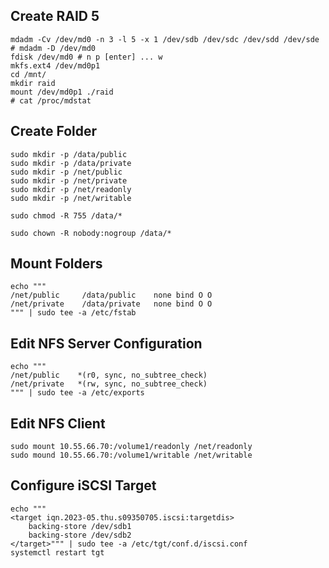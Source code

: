 ## Create RAID 5
```
mdadm -Cv /dev/md0 -n 3 -l 5 -x 1 /dev/sdb /dev/sdc /dev/sdd /dev/sde
# mdadm -D /dev/md0
fdisk /dev/md0 # n p [enter] ... w
mkfs.ext4 /dev/md0p1
cd /mnt/
mkdir raid
mount /dev/md0p1 ./raid
# cat /proc/mdstat
```

## Create Folder
```
sudo mkdir -p /data/public
sudo mkdir -p /data/private
sudo mkdir -p /net/public
sudo mkdir -p /net/private
sudo mkdir -p /net/readonly
sudo mkdir -p /net/writable

sudo chmod -R 755 /data/*

sudo chown -R nobody:nogroup /data/*
```

## Mount Folders
```
echo """
/net/public     /data/public    none bind O O
/net/private    /data/private   none bind O O
""" | sudo tee -a /etc/fstab
```

## Edit NFS Server Configuration
```
echo """
/net/public    *(r0, sync, no_subtree_check)
/net/private   *(rw, sync, no_subtree_check)
""" | sudo tee -a /etc/exports
```

## Edit NFS Client
```
sudo mount 10.55.66.70:/volume1/readonly /net/readonly
sudo mound 10.55.66.70:/volume1/writable /net/writable
```

## Configure iSCSI Target
```
echo """
<target iqn.2023-05.thu.s09350705.iscsi:targetdis>
    backing-store /dev/sdb1
    backing-store /dev/sdb2
</target>""" | sudo tee -a /etc/tgt/conf.d/iscsi.conf
systemctl restart tgt
```
